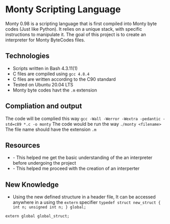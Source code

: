 # Monty Scripting Language
Monty 0.98 is a scripting language that is first compiled into Monty byte codes (Just like Python). It relies on a unique stack, with specific instructions to manipulate it. The goal of this project is to create an interpreter for Monty ByteCodes files.

## Technologies
* Scripts written in Bash 4.3.11(1)
* C files are compiled using `gcc 4.8.4`
* C files are written according to the C90 standard
* Tested on Ubuntu 20.04 LTS
* Monty byte codes havt the `.m` extension

## Compliation and output
The code will be complied this way
`gcc -Wall -Werror -Wextra -pedantic -std=c89 *.c -o monty`
The code would be run the way
`./monty <filename>`
The file name should have the extension `.m`

## Resources
- []() - This helped me get the basic understanding of the an interpreter before undergoing the project
- []() - This helped me proceed with the creation of an interperter

## New Knowledge
- Using the new defined structure in a header file, It can be accessed anywhere in a using the `extern` specifier
`typedef struct new_struct
	{
		int n;
		unsigned int n;
	} global;`

`extern global global_struct;`
